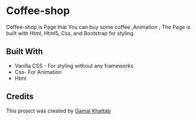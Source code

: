 # Coffee-shop
Coffee-shop is Page that You can buy some coffee ,Animation , The Page is built with Html, Html5, Css, and Bootstrap for styling.

## Built With

- Vanilla CSS - For styling without any frameworks
- Css- For Animation
- Html


## Credits

This project was created by [Gamal Khattab](https://github.com/gamal-khattab)
